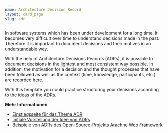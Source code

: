```yaml
---
name: Architecture Decision Record
layout: card_page
slug: adr
---
```

In software systems which has been under development for a long time, it becomes very difficult over time to understand decisions made in the past. Therefore it is important to document decisions and their motives in an understandable way.

With the help of Architecture Decisions Records (ADRs), it is possible to document decisions in the lightest and most consistent way possible. In addition, the motivation for a decision and the thought processes that have been followed as well as the context (time, knowledge, participants, etc.) are recorded here.


With this template you could practice structuring your decisions according to the ideas of the ADRs.

**Mehr Informationen**

* [Einstiegsseite für das Thema ADR](https://adr.github.io/)
* [Initiale Vorstellung der Idee von ADRs](http://thinkrelevance.com/blog/2011/11/15/documenting-architecture-decisions)
* [Beispiele von ADRs des Open-Source-Projekts Arachne Web Framework](https://github.com/arachne-framework/architecture)